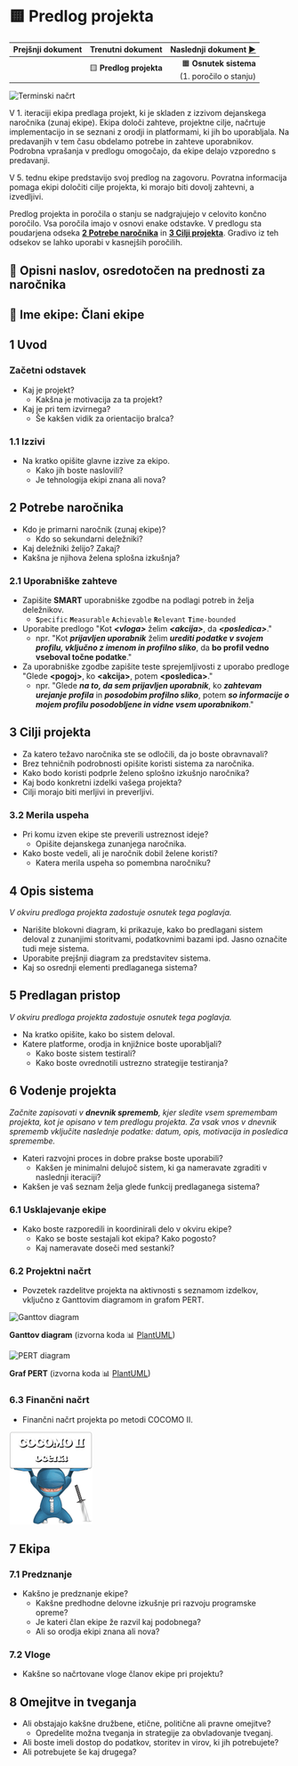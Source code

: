 # :yellow_square: Predlog projekta

| Prejšnji dokument |          Trenutni dokument           | Naslednji dokument [:arrow_forward:](02_Osnutek_sistema_1_porocilo_o_stanju.md) |
| :---------------- | :----------------------------------: | ------------------------------------------------------------------------------: |
|                   | :yellow_square: **Predlog projekta** |                   :orange_square: **Osnutek sistema**<br>(1. poročilo o stanju) |

![Terminski načrt](https://teaching.lavbic.net/plantuml/svg/dPR1Rk8m48RlVehHza0N2KeCIQiLgggsMwdQbLgjzbJKmq1CQX9i51kwiEeZzAtwO3iE8IMGacg53p1u_d_cypZAXR6OsWYLjV3bjqYdKfbOWiAtrzH-OQnlx38HvopRSIqnId4AVnc0bLEHI2Mo7m0_wUkLJdGAHsFkFbdqHYkxZbBUaa8lBXDDd6TTuYYEKZrNOPuhpiR-EDnLz6ykpxvVvUcOflfvtxMqPoeJOQmkgliVdr6YZGW_4gXiCf7HaoqwVM7zavmU8wPgXexTS4V9fgWC_IMKPOqd6GeOQss7-WzBK4LpZ0IOXCrIgQmPOIBWMOWuMP8asdaQufA0YBnOPaYs7E4TxhSwlHRtG9foa5Pba6y5ysYtvPrcKLSoGP4AZiAEmF6GDJOEdPeTRjNjuC47EzXzgYTYP24RLmFh14vbCJRePmdV2lhd3pIzmeeOv6g14rGJX1a9JeL5EEQTDcz_xPzaIUUFy8IpcL06q9PK6tkg5KRDvYzSXNGFh5Z00amydz4qDPjmx84LeL1RFcXWSEqzGeA66l213ifKIjwkXZ95gdqb5tX0YvUq05MueKEjEAk60Q7e35ijyDf0DQOuaiIYrI9epUOz8KbqH6W8RMoTLLvDLiXnrzagkMlRtTXwwnxsZBappW9iS1U6cDCdAooyoaxUQRjxy4ZS_B710qPwGLTcJsrTsSCEtBt2kjj4U0MHEwFcRcoCD5PCFml4Bu3qQdmtEEWqPZhLRwyoGT1khvhCorwdxTv18kw-lHEf5Cofy1eg_ZQLRWMLszM2U4_a8kUoYwLNZIKei9pL66-my7eiVji_YCMjTopy09Pk3PPW6qkl0iiFhTvUbRkdhlXFpeh7wsvFi4ibpdo46_UYbv8L3sgXyE0TIeLUZgHNWyJZ1PFzvnRX4AFA1sxG3WwM5z1Yx89qivUCVm00 "Terminski načrt")

V 1. iteraciji ekipa predlaga projekt, ki je skladen z izzivom dejanskega naročnika (zunaj ekipe). Ekipa določi zahteve, projektne cilje, načrtuje implementacijo in se seznani z orodji in platformami, ki jih bo uporabljala. Na predavanjih v tem času obdelamo potrebe in zahteve uporabnikov. Podrobna vprašanja v predlogu omogočajo, da ekipe delajo vzporedno s predavanji.

V 5. tednu ekipe predstavijo svoj predlog na zagovoru. Povratna informacija pomaga ekipi določiti cilje projekta, ki morajo biti dovolj zahtevni, a izvedljivi.

Predlog projekta in poročila o stanju se nadgrajujejo v celovito končno poročilo. Vsa poročila imajo v osnovi enake odstavke. V predlogu sta poudarjena odseka [**2 Potrebe naročnika**](#2-potrebe-naročnika) in [**3 Cilji projekta**](#3-cilji-projekta). Gradivo iz teh odsekov se lahko uporabi v kasnejših poročilih.

## :page_with_curl: Opisni naslov, osredotočen na prednosti za naročnika

## :information_desk_person: Ime ekipe: Člani ekipe

## 1 Uvod

### Začetni odstavek

- Kaj je projekt?
  - Kakšna je motivacija za ta projekt?
- Kaj je pri tem izvirnega?
  - Še kakšen vidik za orientacijo bralca?

### 1.1 Izzivi

- Na kratko opišite glavne izzive za ekipo.
  - Kako jih boste naslovili?
  - Je tehnologija ekipi znana ali nova?

## 2 Potrebe naročnika

- Kdo je primarni naročnik (zunaj ekipe)?
  - Kdo so sekundarni deležniki?
- Kaj deležniki želijo? Zakaj?
- Kakšna je njihova želena splošna izkušnja?

### 2.1 Uporabniške zahteve

- Zapišite **SMART** uporabniške zgodbe na podlagi potreb in želja deležnikov.
  - **`S`**`pecific` **`M`**`easurable` **`A`**`chievable` **`R`**`elevant` **`T`**`ime-bounded`
- Uporabite predlogo "Kot **_\<vloga\>_** želim **_\<akcija\>_**, da **_\<posledica\>_**."
  - npr. "Kot **_prijavljen uporabnik_** želim **_urediti podatke v svojem profilu, vključno z imenom in profilno sliko_**, da **bo profil vedno vseboval točne podatke**."
- Za uporabniške zgodbe zapišite teste sprejemljivosti z uporabo predloge "Glede **\<pogoj\>**, ko **\<akcija\>**, potem **\<posledica\>**."
  - npr. "Glede **_na to, da sem prijavljen uporabnik_**, ko **_zahtevam urejanje profila_** in **_posodobim profilno sliko_**, potem **_so informacije o mojem profilu posodobljene in vidne vsem uporabnikom_**."

## 3 Cilji projekta

- Za katero težavo naročnika ste se odločili, da jo boste obravnavali?
- Brez tehničnih podrobnosti opišite koristi sistema za naročnika.
- Kako bodo koristi podprle želeno splošno izkušnjo naročnika?
- Kaj bodo konkretni izdelki vašega projekta?
- Cilji morajo biti merljivi in preverljivi.

### 3.2 Merila uspeha

- Pri komu izven ekipe ste preverili ustreznost ideje?
  - Opišite dejanskega zunanjega naročnika.
- Kako boste vedeli, ali je naročnik dobil želene koristi?
  - Katera merila uspeha so pomembna naročniku?

## 4 Opis sistema

_V okviru predloga projekta zadostuje osnutek tega poglavja._

- Narišite blokovni diagram, ki prikazuje, kako bo predlagani sistem deloval z zunanjimi storitvami, podatkovnimi bazami ipd. Jasno označite tudi meje sistema.
- Uporabite prejšnji diagram za predstavitev sistema.
- Kaj so osrednji elementi predlaganega sistema?

## 5 Predlagan pristop

_V okviru predloga projekta zadostuje osnutek tega poglavja._

- Na kratko opišite, kako bo sistem deloval.
- Katere platforme, orodja in knjižnice boste uporabljali?
  - Kako boste sistem testirali?
  - Kako boste ovrednotili ustrezno strategije testiranja?

## 6 Vodenje projekta

_Začnite zapisovati v **dnevnik sprememb**, kjer sledite vsem spremembam projekta, kot je opisano v tem predlogu projekta. Za vsak vnos v dnevnik sprememb vključite naslednje podatke: datum, opis, motivacija in posledica spremembe._

- Kateri razvojni proces in dobre prakse boste uporabili?
  - Kakšen je minimalni delujoč sistem, ki ga nameravate zgraditi v naslednji iteraciji?
- Kakšen je vaš seznam želja glede funkcij predlaganega sistema?

### 6.1 Usklajevanje ekipe

- Kako boste razporedili in koordinirali delo v okviru ekipe?
  - Kako se boste sestajali kot ekipa? Kako pogosto?
  - Kaj nameravate doseči med sestanki?

### 6.2 Projektni načrt

- Povzetek razdelitve projekta na aktivnosti s seznamom izdelkov, vključno z Ganttovim diagramom in grafom PERT.

![Ganttov diagram](https://teaching.lavbic.net/plantuml/svg/dPBFJy8m5CVl_IjUzA1o4MQMS2060V7YmOCtmk51txQoqfBs3LmC_xlTc8jCkPWcxVfjFz_tenjxHiSf6cQuUgaMkmUfC7MulH9YvBdKz2Zg2xEJ39y2WDMMj39KRm1Um-VKQklWEecgKQjpQ_Ya1guCqh4YqUSDDS5rdZfR6DcmD4pYH7OTu_ba-3njS7JE7dv7FRkpLPeyspQx_yHPQ-j9NZBuiqYjqepRIezYTDzqJ_XScHrMlLjrdDYXyU6838jCIOB4MbxP3w7Hf0Mc15uBiNDsGsk6-h4yS4OGzJa3cy2SLgv0LmOXYeL7Bfp4qeS-KLE3y25QHnABNk_DxH4mPxKtrdEl1xU3FaYZxfQ07XPFWoLez25S9GU-OcQkI3jG_9E9MWOEH3cWaTz98zUUDnx8oChhtH5lkXcSkJsqRZ6SAhXa9yPXhd_IBm00 "Ganttov diagram")

**Ganttov diagram** (izvorna koda :bar_chart: [PlantUML](./gradivo/plantuml/Gantt.puml))

![PERT diagram](https://teaching.lavbic.net/plantuml/svg/bL9DJyCm3BtdLrZR3MsmTUeqGLN1O9mu8DXjx90rRYdD4kHcV8Zjl-Eq7LJJE718ujX-x_b5kIoT9BTPQ-ZSpnxce7APaLntX2YBtBnAZc4bao8Zkp7gscfBu4YQaajedD2OEd0MAC-U7QC94vTRm_14QeJ1wKI8g7IV6cF1KWvlQW7u4W2IoBvN4S1TRh2cNsdMuznEx4Hqrc1RupnwcWerFHYiYvCqJ9MlM598JJQydKvcrypM8b6OoersS_nmLphFp9hDGC8RagW7XKwKUFovabGGglYUtYJ8mkLlnfOkEgkgSGTa2LT3wAOfZd5yeTd77WBd43NvNdF6Mu3X0BRWbm-UpDRRRwVs-ZUqoLgAjL9GaTP6UytfII5iq30CQzRg4bHR-4jwO6fEw5x-j3NwXwtXpm11kBSrQAU4M9mieR_eDZIzbTLgsO_vzGG_ODz7GHKTQHa9TkvRc4FmN4TwV4LSeb7ycxy1 "PERT diagram")

**Graf PERT** (izvorna koda :bar_chart: [PlantUML](./gradivo/plantuml/PERT.puml))

### 6.3 Finančni načrt

- Finančni načrt projekta po metodi COCOMO II.

![COCOMO II ocena](./gradivo/img/cocomo-ii-ocena.png)

## 7 Ekipa

### 7.1 Predznanje

- Kakšno je predznanje ekipe?
  - Kakšne predhodne delovne izkušnje pri razvoju programske opreme?
  - Je kateri član ekipe že razvil kaj podobnega?
  - Ali so orodja ekipi znana ali nova?

### 7.2 Vloge

- Kakšne so načrtovane vloge članov ekipe pri projektu?

## 8 Omejitve in tveganja

- Ali obstajajo kakšne družbene, etične, politične ali pravne omejitve?
  - Opredelite možna tveganja in strategije za obvladovanje tveganj.
- Ali boste imeli dostop do podatkov, storitev in virov, ki jih potrebujete?
- Ali potrebujete še kaj drugega?
